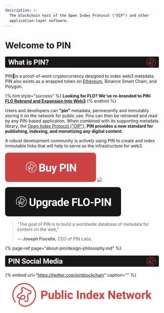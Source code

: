 ```yaml
---
description: >-
  The blockchain host of the Open Index Protocol ("OIP") and other
  application-layer software.
---
```


# Welcome to PIN

![](.gitbook/assets/whatisbanner.svg)

PIN📌is a proof-of-work cryptocurrency designed to index web3 metadata. PIN also exists as a wrapped token on [Ethereum](https://etherscan.io/token/0xc1f976b91217e240885536af8b63bc8b5269a9be), Binance Smart Chain, and Polygon.

{% hint style="success" %}
**Looking for FLO? We've re-branded to PIN:** [**FLO Rebrand and Expansion Into Web3**](https://medium.com/public-index-network/upgrading-flo-to-pin-to-build-content-rich-web3-applications-d3b679b8f6ab)
{% endhint %}

Users and developers can **"pin"** metadata, permanently and immutably storing it on the network for public use. Pins can then be retrieved and read by any PIN-based application. When combined with its supporting metadata library, the [Open Index Protocol \("OIP"\)](https://www.openindexprotocol.com/), **PIN provides a new standard for publishing, indexing, and monetizing any digital content.**

A robust development community is actively using PIN to create and index immutable links that will help to serve as the infrastructure for web3.

[![](.gitbook/assets/buybutton.svg)](https://docs.publicindex.network/for-users/exchanges) [![](https://github.com/floblockchain/Pin-website/tree/c32fa0aeac46ceefed4f10fbfe2b050c0cdb5089/.gitbook/assets/upgrade-button.svg)](https://docs.publicindex.network/for-users/upgrade-flo-to-pin)

![](.gitbook/assets/upgradebutton.svg)

> "The goal of PIN is to build a worldwide database of metadata for content on the web,"
>
> — **Joseph Fiscella**, CEO of PIN Labs.

{% page-ref page="about-pin/design-philosophy.md" %}

![](.gitbook/assets/socialmediabanner.svg)

{% embed url="https://twitter.com/pinblockchain" caption="" %}

![Established 2013](.gitbook/assets/titlebar.svg)


